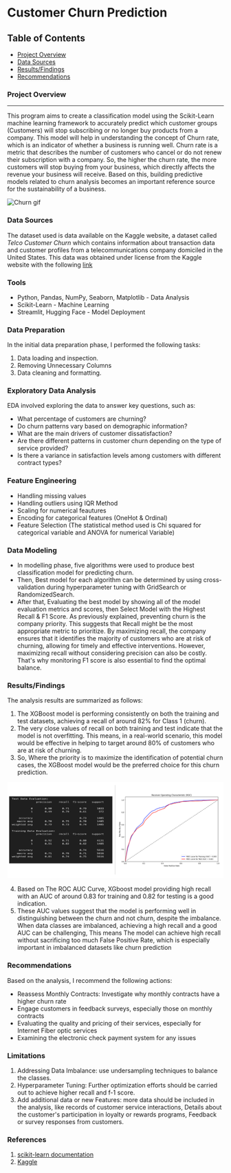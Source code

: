 # Customer Churn Prediction

## Table of Contents

- [Project Overview](#project-overview)
- [Data Sources](#data-sources)
- [Results/Findings](#results/findings)
- [Recommendations](#recommendations)

### Project Overview
---

This program aims to create a classification model using the Scikit-Learn machine learning framework to accurately predict which customer groups (Customers) will stop subscribing or no longer buy products from a company. This model will help in understanding the concept of Churn rate, which is an indicator of whether a business is running well. Churn rate is a metric that describes the number of customers who cancel or do not renew their subscription with a company. So, the higher the churn rate, the more customers will stop buying from your business, which directly affects the revenue your business will receive. Based on this, building predictive models related to churn analysis becomes an important reference source for the sustainability of a business.

![Churn gif](./churn.gif)


### Data Sources

The dataset used is data available on the Kaggle website, a dataset called *Telco Customer Churn* which contains information about transaction data and customer profiles from a telecommunications company domiciled in the United States. This data was obtained under license from the Kaggle website with the following [link](https://www.kaggle.com/datasets/blastchar/telco-customer-churn?datasetId=13996&sortBy=voteCount)

### Tools

- Python, Pandas, NumPy, Seaborn, Matplotlib - Data Analysis
- Scikit-Learn - Machine Learning
- Streamlit, Hugging Face - Model Deployment


### Data Preparation

In the initial data preparation phase, I performed the following tasks:
1. Data loading and inspection.
2. Removing Unnecessary Columns
3. Data cleaning and formatting.

### Exploratory Data Analysis

EDA involved exploring the data to answer key questions, such as:
- What percentage of customers are churning?
- Do churn patterns vary based on demographic information?
- What are the main drivers of customer dissatisfaction?
- Are there different patterns in customer churn depending on the type of service provided?
- Is there a variance in satisfaction levels among customers with different contract types?

### Feature Engineering

- Handling missing values
- Handling outliers using IQR Method 
- Scaling for numerical feautures
- Encoding for categorical features (OneHot & Ordinal) 
- Feature Selection (The statistical method used is Chi squared for categorical variable and ANOVA for numerical Variable) 

### Data Modeling

- In modelling phase, five algorithms were used to produce best classification model for predicting churn. 
- Then, Best model for each algorithm can be determined by using cross-validation during hyperparameter tuning with GridSearch or RandomizedSearch.
- After that, Evaluating the best model by showing all of the model evaluation metrics and scores, then Select Model with the Highest Recall & F1 Score. As previously explained, preventing churn is the company priority. This suggests that Recall might be the most appropriate metric to prioritize. By maximizing recall, the company ensures that it identifies the majority of customers who are at risk of churning, allowing for timely and effective interventions. However, maximizing recall without considering precision can also be costly. That's why monitoring F1 score is also essential to find the optimal balance.


### Results/Findings

The analysis results are summarized as follows:
1. The XGBoost model is performing consistently on both the training and test datasets, achieving a recall of around 82% for Class 1 (churn). 
2. The very close values of recall on both training and test indicate that the model is not overfitting. This means, in a real-world scenario, this model would be effective in helping to target around 80% of customers who are at risk of churning. 
3. So, Where the priority is to maximize the identification of potential churn cases, the XGBoost model would be the preferred choice for this churn prediction.

![Model Evaluation](./model_eval.png)

4. Based on The ROC AUC Curve, XGboost model providing high recall with an AUC of around 0.83 for training and 0.82 for testing is a good indication. 
5. These AUC values suggest that the model is performing well in distinguishing between the churn and not churn, despite the imbalance. When data classes are imbalanced, achieving a high recall and a good AUC can be challenging, This means The model can achieve high recall without sacrificing too much False Positive Rate, which is especially important in imbalanced datasets like churn prediction



### Recommendations

Based on the analysis, I recommend the following actions:
- Reassess Monthly Contracts: Investigate why monthly contracts have a higher churn rate
- Engage customers in feedback surveys, especially those on monthly contracts
- Evaluating the quality and pricing of their services, especially for Internet Fiber optic services 
- Examining the electronic check payment system for any issues


### Limitations

1. Addressing Data Imbalance: use undersampling techniques to balance the classes.
2. Hyperparameter Tuning: Further optimization efforts should be carried out to achieve higher recall and f-1 score. 
3. Add additional data or new Features: more data should be included in the analysis, like records of customer service interactions, Details about the customer's participation in loyalty or rewards programs, Feedback or survey responses from customers.


### References

1. [scikit-learn documentation](https://scikit-learn.org/stable/)
2. [Kaggle](https://www.kaggle.com/datasets/blastchar/telco-customer-churn)


